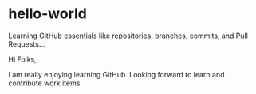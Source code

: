 # hello-world
Learning GitHub essentials like repositories, branches, commits, and Pull Requests...

Hi Folks,

I am really enjoying learning GitHub. Looking forward to learn and contribute work items.
